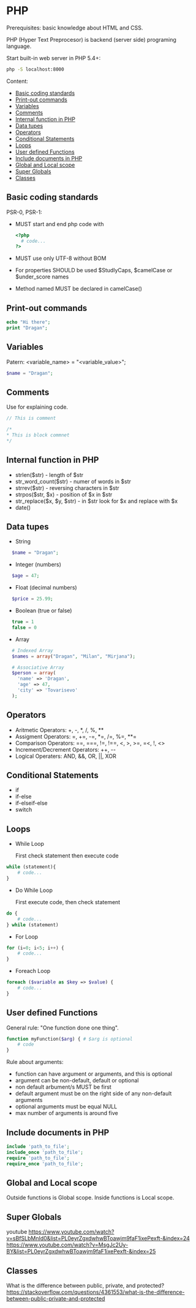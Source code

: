 # PHP

Prerequisites: basic knowledge about HTML and CSS.

PHP (Hyper Text Preprocesor) is backend (server side) programing language.

Start built-in web server in PHP 5.4+:

``` bash
php -S localhost:8000
```

Content:

* [Basic coding standards](#basic-coding-standards)
* [Print-out commands](#print-out-commands)
* [Variables](#variables)
* [Comments](#coments)
* [Internal function in PHP](#internal-function-in-php)
* [Data tupes](#data-types)
* [Operators](#operators)
* [Conditional Statements](#conditional-statements)
* [Loops](#loops)
* [User defined Functions](#user-defined-functions)
* [Include documents in PHP](#include-documents-in-php)
* [Global and Local scope](#global-and-local-scope)
* [Super Globals](#super-globals)
* [Classes](#classes)

## Basic coding standards

PSR-0, PSR-1:

* MUST start and end php code with

  ```php
  <?php
    # code...
  ?>
  ```

* MUST use only UTF-8 without BOM
* For properties SHOULD be used $StudlyCaps, $camelCase or $under_score names
* Method named MUST be declared in camelCase()

## Print-out commands

``` php
echo "Hi there";
print "Dragan";
```

## Variables

Patern: <variable_name> = "<variable_value>";

``` php
$name = "Dragan";
```

## Comments

Use for explaining code.

```php
// This is comment

/*
* This is block commnet
*/
```

## Internal function in PHP

* strlen($str) - length of $str
* str_word_count($str) - numer of words in $str
* strrev($str) - reversing characters in $str
* strpos($str, $x) - position of $x in $str
* str_replace($x, $y, $str) - in $str look for $x and replace with $x
* date()

## Data tupes

* String

```php
  $name = "Dragan";
```

* Integer (numbers)

```php
  $age = 47;
```

* Float (decimal numbers)

```php
  $price = 25.99;
```

* Boolean (true or false)

```php
  true = 1
  false = 0
```

* Array

```php
  # Indexed Array
  $names = array("Dragan", "Milan", "Mirjana");

  # Associative Array
  $person = array(
    'name' => 'Dragan',
    'age' => 47,
    'city' => 'Tovarisevo'
  );
```

## Operators

* Aritmetic Operators: +, -, *, /, %, **
* Assigment Operators: =, +=, -=, *=, /=, %=, **=
* Comparison Operators: ==, ===, !=, !==, <, >, >=, =<, !, <>
* Increment/Decrement Operators: ++, --
* Logical Operaters: AND, &&, OR, ||, XOR

## Conditional Statements

* if
* if-else
* if-elseif-else
* switch

## Loops

* While Loop

  First check statement then execute code

```php
while (statement){
    # code...
}
```

* Do While Loop

  First execute code, then check statement

```php
do {
    # code...
} while (statement)
```

* For Loop

```php
for (i=0; i<5; i++) {
    # code...
}
```

* Foreach Loop

```php
foreach ($variable as $key => $value) {
    # code...
}
```

## User defined Functions

General rule: "One function done one thing".

```php
function myFunction($arg) { # $arg is optional
    # code
}
```

Rule about arguments:

* function can have argument or arguments, and this is optional
* argument can be non-default, default or optional
* non default arbument/s MUST be first
* default argument must be on the right side of any non-default arguments
* optional arguments must be equal NULL
* max number of arguments is around five

## Include documents in PHP

```php
include 'path_to_file';
include_once 'path_to_file';
require 'path_to_file';
require_once 'path_to_file';
```

## Global and Local scope

Outside functions is Global scope.
Inside functions is Local scope.

## Super Globals

youtube
<https://www.youtube.com/watch?v=sBfSLbMnId0&list=PL0eyrZgxdwhwBToawjm9faF1ixePexft-&index=24>
<https://www.youtube.com/watch?v=MsgJc2Uy-BY&list=PL0eyrZgxdwhwBToawjm9faF1ixePexft-&index=25>

## Classes

What is the difference between public, private, and protected?
<https://stackoverflow.com/questions/4361553/what-is-the-difference-between-public-private-and-protected>

